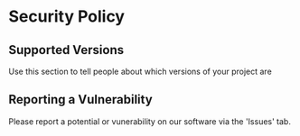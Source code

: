 # Security Policy

## Supported Versions

Use this section to tell people about which versions of your project are

## Reporting a Vulnerability

Please report a potential or vunerability on our software via the 'Issues' tab.
